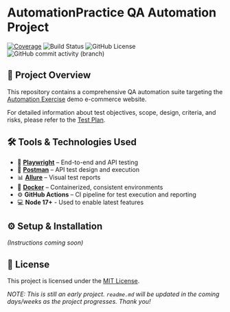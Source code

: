 # AutomationPractice QA Automation Project

[![Coverage](https://img.shields.io/badge/Coverage-80%25-brightgreen)](https://github.com/destrutoyt/yourrepo)
![Build Status](https://img.shields.io/github/actions/workflow/status/destrutoyt/qa-automation-automationexercise/playwright.yml)
![GitHub License](https://img.shields.io/github/license/destrutoyt/qa-automation-automationexercise)
![GitHub commit activity (branch)](https://img.shields.io/github/commit-activity/t/destrutoyt/qa-automation-automationexercise/main)

## 🚀 Project Overview

This repository contains a comprehensive QA automation suite targeting the [Automation Exercise](https://automationexercise.com/) demo e-commerce website.

For detailed information about test objectives, scope, design, criteria, and risks, please refer to the [Test Plan](https://github.com/destrutoyt/qa-automation-automationexercise/blob/main/docs/test-plan.md).

## 🛠 Tools & Technologies Used

- 🧪 **[Playwright](https://playwright.dev/)** – End-to-end and API testing  
- 🔭 **[Postman](https://www.postman.com/)** – API test design and execution  
- 📊 **[Allure](https://allurereport.org/)** – Visual test reports 
- 🐳 **[Docker](https://www.docker.com/)** – Containerized, consistent environments  
- ⚙️ **GitHub Actions** – CI pipeline for test execution and reporting
- 💻 **Node 17+** - Used to enable latest features

## ⚙️ Setup & Installation

*(Instructions coming soon)*

## 📄 License

This project is licensed under the [MIT License](https://github.com/destrutoyt/qa-automation-automationexercise/blob/main/LICENSE).

*NOTE: This is still an early project. `readme.md` will be updated in the coming days/weeks as the project progresses. Thank you!*
